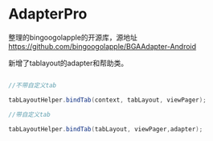 # AdapterPro
整理的bingoogolapple的开源库，源地址 https://github.com/bingoogolapple/BGAAdapter-Android

新增了tablayout的adapter和帮助类。

```java

//不带自定义tab

tabLayoutHelper.bindTab(context, tabLayout, viewPager);

//带自定义tab

tabLayoutHelper.bindTab(tabLayout, viewPager,adapter);

```